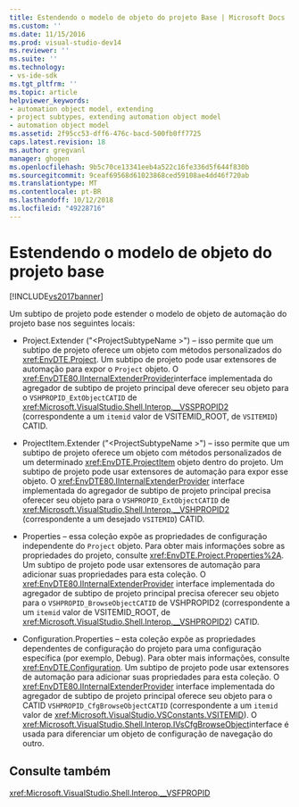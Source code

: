 ```yaml
---
title: Estendendo o modelo de objeto do projeto Base | Microsoft Docs
ms.custom: ''
ms.date: 11/15/2016
ms.prod: visual-studio-dev14
ms.reviewer: ''
ms.suite: ''
ms.technology:
- vs-ide-sdk
ms.tgt_pltfrm: ''
ms.topic: article
helpviewer_keywords:
- automation object model, extending
- project subtypes, extending automation object model
- automation object model
ms.assetid: 2f95cc53-dff6-476c-bacd-500fb0ff7725
caps.latest.revision: 18
ms.author: gregvanl
manager: ghogen
ms.openlocfilehash: 9b5c70ce13341eeb4a522c16fe336d5f644f830b
ms.sourcegitcommit: 9ceaf69568d61023868ced59108ae4dd46f720ab
ms.translationtype: MT
ms.contentlocale: pt-BR
ms.lasthandoff: 10/12/2018
ms.locfileid: "49228716"
---
```

# <a name="extending-the-object-model-of-the-base-project"></a>Estendendo o modelo de objeto do projeto base
[!INCLUDE[vs2017banner](../../includes/vs2017banner.md)]

Um subtipo de projeto pode estender o modelo de objeto de automação do projeto base nos seguintes locais:  
  
-   Project.Extender ("\<ProjectSubtypeName >") – isso permite que um subtipo de projeto oferece um objeto com métodos personalizados do <xref:EnvDTE.Project>. Um subtipo de projeto pode usar extensores de automação para expor o `Project` objeto. O <xref:EnvDTE80.IInternalExtenderProvider>interface implementada do agregador de subtipo de projeto principal deve oferecer seu objeto para o `VSHPROPID_ExtObjectCATID` de <xref:Microsoft.VisualStudio.Shell.Interop.__VSSPROPID2> (correspondente a um `itemid` valor de VSITEMID_ROOT, de `VSITEMID`) CATID.  
  
-   ProjectItem.Extender ("\<ProjectSubtypeName >") – isso permite que um subtipo de projeto oferece um objeto com métodos personalizados de um determinado <xref:EnvDTE.ProjectItem> objeto dentro do projeto. Um subtipo de projeto pode usar extensores de automação para expor esse objeto. O <xref:EnvDTE80.IInternalExtenderProvider> interface implementada do agregador de subtipo de projeto principal precisa oferecer seu objeto para o `VSHPROPID_ExtObjectCATID` de <xref:Microsoft.VisualStudio.Shell.Interop.__VSHPROPID2> (correspondente a um desejado `VSITEMID`) CATID.  
  
-   Properties – essa coleção expõe as propriedades de configuração independente do `Project` objeto. Para obter mais informações sobre as propriedades do projeto, consulte <xref:EnvDTE.Project.Properties%2A>. Um subtipo de projeto pode usar extensores de automação para adicionar suas propriedades para esta coleção. O <xref:EnvDTE80.IInternalExtenderProvider> interface implementada do agregador de subtipo de projeto principal precisa oferecer seu objeto para o `VSHPROPID_BrowseObjectCATID` de VSHPROPID2 (correspondente a um `itemid` valor de VSITEMID_ROOT, de <xref:Microsoft.VisualStudio.Shell.Interop.__VSHPROPID2>) CATID.  
  
-   Configuration.Properties – esta coleção expõe as propriedades dependentes de configuração do projeto para uma configuração específica (por exemplo, Debug). Para obter mais informações, consulte <xref:EnvDTE.Configuration>. Um subtipo de projeto pode usar extensores de automação para adicionar suas propriedades para esta coleção. O <xref:EnvDTE80.IInternalExtenderProvider> interface implementada do agregador de subtipo de projeto principal oferece seu objeto para o CATID `VSHPROPID_CfgBrowseObjectCATID` (correspondente a um `itemid` valor de <xref:Microsoft.VisualStudio.VSConstants.VSITEMID>). O <xref:Microsoft.VisualStudio.Shell.Interop.IVsCfgBrowseObject>interface é usada para diferenciar um objeto de configuração de navegação do outro.  
  
## <a name="see-also"></a>Consulte também  
 <xref:Microsoft.VisualStudio.Shell.Interop.__VSFPROPID>


